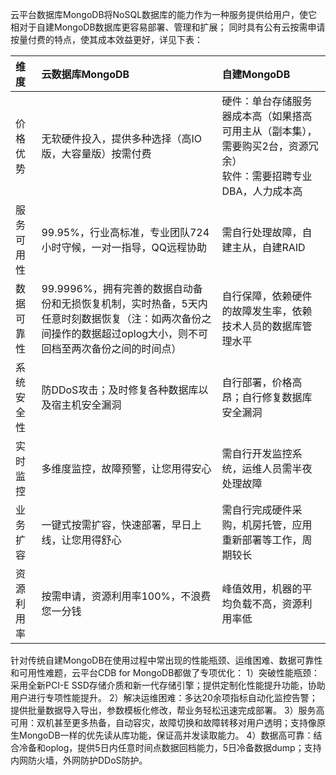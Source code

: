 云平台数据库MongoDB将NoSQL数据库的能力作为一种服务提供给用户，使它相对于自建MongoDB数据库更容易部署、管理和扩展；
同时具有公有云按需申请按量付费的特点，使其成本效益更好，详见下表：

|维度|云数据库MongoDB|自建MongoDB|
|:--|:--|:--|
|价格优势|无软硬件投入，提供多种选择（高IO版，大容量版）按需付费|硬件：单台存储服务器成本高（如果搭高可用主从（副本集），需要购买2台，资源冗余）<br>软件：需要招聘专业DBA，人力成本高|
|服务可用性|99.95%，行业高标准，专业团队724小时守候，一对一指导，QQ远程协助|需自行处理故障，自建主从，自建RAID|
|数据可靠性|99.9996%，拥有完善的数据自动备份和无损恢复机制，实时热备，5天内任意时刻数据恢复（注：如两次备份之间操作的数据超过oplog大小，则不可回档至两次备份之间的时间点） |自行保障，依赖硬件的故障发生率，依赖技术人员的数据库管理水平|
|系统安全性|防DDoS攻击；及时修复各种数据库以及宿主机安全漏洞|自行部署，价格高昂；自行修复数据库安全漏洞|
|实时监控|多维度监控，故障预警，让您用得安心|需自行开发监控系统，运维人员需半夜处理故障|
|业务扩容|一键式按需扩容，快速部署，早日上线，让您用得舒心|需自行完成硬件采购，机房托管，应用重新部署等工作，周期较长|
|资源利用率|按需申请，资源利用率100%，不浪费您一分钱|峰值效用，机器的平均负载不高，资源利用率低|

针对传统自建MongoDB在使用过程中常出现的性能瓶颈、运维困难、数据可靠性和可用性难题，云平台CDB for MongoDB都做了专项优化：
1）突破性能瓶颈：采用全新PCI-E SSD存储介质和新一代存储引擎；提供定制化性能提升功能，协助用户进行专项性能提升。
2）解决运维困难：多达20余项指标自动化监控告警；提供批量数据导入导出，参数模板化修改，帮业务轻松迅速完成部署。
3）服务高可用：双机甚至更多热备，自动容灾，故障切换和故障转移对用户透明；支持像原生MongoDB一样的优先读从库功能，保证高并发读取能力。
4）数据高可靠：结合冷备和oplog，提供5日内任意时间点数据回档能力，5日冷备数据dump；支持内网防火墙，外网防护DDoS防护。






